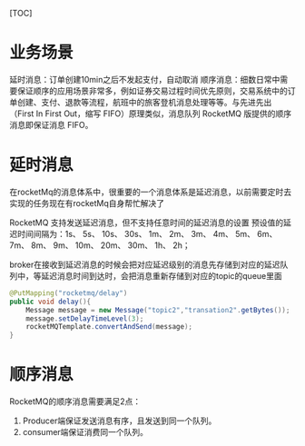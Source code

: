 [TOC]

# 业务场景
延时消息：订单创建10min之后不发起支付，自动取消
顺序消息：细数日常中需要保证顺序的应用场景非常多，例如证券交易过程时间优先原则，交易系统中的订单创建、支付、退款等流程，航班中的旅客登机消息处理等等。与先进先出（First In First Out，缩写 FIFO）原理类似，消息队列 RocketMQ 版提供的顺序消息即保证消息 FIFO。


# 延时消息
在rocketMq的消息体系中，很重要的一个消息体系是延迟消息，以前需要定时去实现的任务现在有rocketMq自身帮忙解决了

RocketMQ 支持发送延迟消息，但不支持任意时间的延迟消息的设置
预设值的延迟时间间隔为：1s、 5s、 10s、 30s、 1m、 2m、 3m、 4m、 5m、 6m、 7m、 8m、 9m、 10m、 20m、 30m、 1h、 2h；

broker在接收到延迟消息的时候会把对应延迟级别的消息先存储到对应的延迟队列中，等延迟消息时间到达时，会把消息重新存储到对应的topic的queue里面
```java
@PutMapping("rocketmq/delay")
public void delay(){
    Message message = new Message("topic2","transation2".getBytes());
    message.setDelayTimeLevel(3);
    rocketMQTemplate.convertAndSend(message);
}
```

# 顺序消息
RocketMQ的顺序消息需要满足2点：
1. Producer端保证发送消息有序，且发送到同一个队列。
2. consumer端保证消费同一个队列。